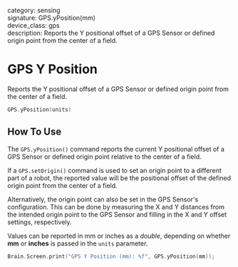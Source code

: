 category: sensing  
signature: GPS.yPosition(mm)  
device_class: gps  
description: Reports the Y positional offset of a GPS Sensor or defined origin point from the center of a field.  

# GPS Y Position

Reports the Y positional offset of a GPS Sensor or defined origin point from the center of a field.

```cpp
GPS.yPosition(units)
```

## How To Use

The `GPS.yPosition()` command reports the current Y positional offset of a GPS Sensor or defined origin point relative to the center of a field.

If a `GPS.setOrigin()` command is used to set an origin point to a different part of a robot, the reported value will be the positional offset of the defined origin point from the center of a field.

Alternatively, the origin point can also be set in the GPS Sensor's configuration. This can be done by measuring the X and Y distances from the intended origin point to the GPS Sensor and filling in the X and Y offset settings, respectively.

Values can be reported in mm or inches as a *double*, depending on whether **mm** or **inches** is passed in the `units` parameter.

```cpp
Brain.Screen.print("GPS Y Position (mm): %f", GPS.yPosition(mm));
```

<advanced>
</advanced>